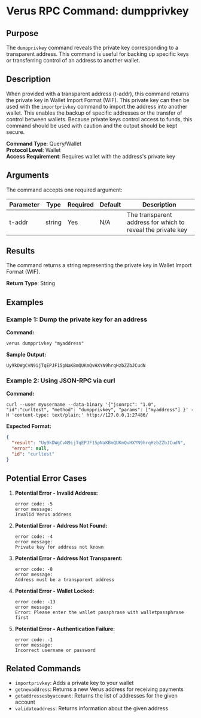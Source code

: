 # Verus RPC Command: dumpprivkey

## Purpose
The `dumpprivkey` command reveals the private key corresponding to a transparent address. This command is useful for backing up specific keys or transferring control of an address to another wallet.

## Description
When provided with a transparent address (t-addr), this command returns the private key in Wallet Import Format (WIF). This private key can then be used with the `importprivkey` command to import the address into another wallet. This enables the backup of specific addresses or the transfer of control between wallets. Because private keys control access to funds, this command should be used with caution and the output should be kept secure.

**Command Type**: Query/Wallet  
**Protocol Level**: Wallet  
**Access Requirement**: Requires wallet with the address's private key

## Arguments
The command accepts one required argument:

| Parameter | Type | Required | Default | Description |
|-----------|------|----------|---------|-------------|
| t-addr | string | Yes | N/A | The transparent address for which to reveal the private key |

## Results
The command returns a string representing the private key in Wallet Import Format (WIF).

**Return Type**: String

## Examples

### Example 1: Dump the private key for an address

**Command:**
```
verus dumpprivkey "myaddress"
```

**Sample Output:**
```
Uy9kDWgCvN9ijTqEPJF15pNaKBmQUKmQvHXYN9hrqHzbZZbJCudN
```

### Example 2: Using JSON-RPC via curl

**Command:**
```
curl --user myusername --data-binary '{"jsonrpc": "1.0", "id":"curltest", "method": "dumpprivkey", "params": ["myaddress"] }' -H 'content-type: text/plain;' http://127.0.0.1:27486/
```

**Expected Format:**
```json
{
  "result": "Uy9kDWgCvN9ijTqEPJF15pNaKBmQUKmQvHXYN9hrqHzbZZbJCudN",
  "error": null,
  "id": "curltest"
}
```

## Potential Error Cases

1. **Potential Error - Invalid Address:**
   ```
   error code: -5
   error message:
   Invalid Verus address
   ```

2. **Potential Error - Address Not Found:**
   ```
   error code: -4
   error message:
   Private key for address not known
   ```

3. **Potential Error - Address Not Transparent:**
   ```
   error code: -8
   error message:
   Address must be a transparent address
   ```

4. **Potential Error - Wallet Locked:**
   ```
   error code: -13
   error message:
   Error: Please enter the wallet passphrase with walletpassphrase first
   ```

5. **Potential Error - Authentication Failure:**
   ```
   error code: -1
   error message:
   Incorrect username or password
   ```

## Related Commands
- `importprivkey`: Adds a private key to your wallet
- `getnewaddress`: Returns a new Verus address for receiving payments
- `getaddressesbyaccount`: Returns the list of addresses for the given account
- `validateaddress`: Returns information about the given address

